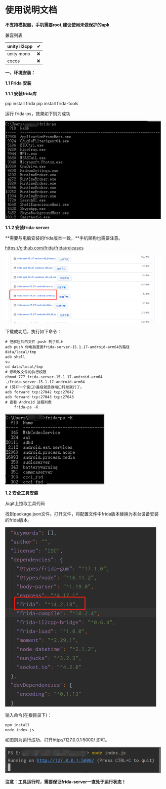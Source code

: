 # 使用说明文档



**不支持模拟器，手机需要root,建议使用未做保护的apk**



兼容列表

| unity il2cpp | ✔    |
| ------------ | ---- |
| unity mono   | ❌    |
| cocos        | ❌    |

**一、环境安装：**

**1.1 Frida 安装**

**1.1.1 安装frida库**

pip install frida pip install frida-tools

运行 frida-ps，效果如下则为成功

![img_3.png](img/img-3.png)

**1.1.2 安装frida-server**

**需要与电脑安装的frida版本一致，**手机架构也需要注意。

https://github.com/frida/frida/releases

![img_1.png](img/img-1.png)

下载成功后，执行如下命令：

```
# 把解压后的文件 push 到手机上
adb push 你电脑里面frida-server-15.1.17-android-arm64的路径 data/local/tmp
adb shell
su
cd data/local/tmp
# 修改改文件的执行权限
chmod 777 frida-server-15.1.17-android-arm64
./frida-server-15.1.17-android-arm64 
# (另开一个窗口)最后就是做端口转发就行了。
adb forward tcp:27042 tcp:27042
adb forward tcp:27043 tcp:27043
# 查看 Android 进程列表
    frida-ps -R
```

![img_2.png](img/img-2.png)

**1.2 安全工具安装**

从git上拉取工具代码

找到package.json文件，打开文件，将配置文件中frida版本替换为本台设备安装的frida版本。

![img.png](img/img-0.png)

输入命令(在根目录下)：



```shell
npm install  
node index.js
```

如图则为运行成功，打开http://127.0.0.1:5000/ 即可。

![img_4.png](img/img-4.png)

**注意：****工具运行时，需要保证frida-server一直处于运行状态****！**
